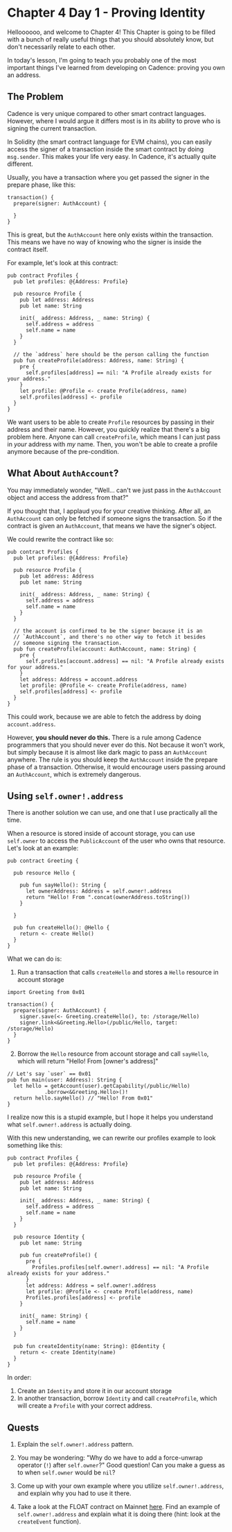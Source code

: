 # Chapter 4 Day 1 - Proving Identity

Helloooooo, and welcome to Chapter 4! This Chapter is going to be filled with a bunch of really useful things that you should absolutely know, but don't necessarily relate to each other.

In today's lesson, I'm going to teach you probably one of the most important things I've learned from developing on Cadence: proving you own an address.

## The Problem

Cadence is very unique compared to other smart contract languages. However, where I would argue it differs most is in its ability to prove who is signing the current transaction.

In Solidity (the smart contract language for EVM chains), you can easily access the signer of a transaction inside the smart contract by doing `msg.sender`. This makes your life very easy. In Cadence, it's actually quite different.

Usually, you have a transaction where you get passed the signer in the prepare phase, like this:

```cadence
transaction() {
  prepare(signer: AuthAccount) {

  }
}
```

This is great, but the `AuthAccount` here only exists within the transaction. This means we have no way of knowing who the signer is inside the contract itself.

For example, let's look at this contract:

```cadence
pub contract Profiles {
  pub let profiles: @{Address: Profile}

  pub resource Profile {
    pub let address: Address
    pub let name: String

    init(_ address: Address, _ name: String) {
      self.address = address
      self.name = name
    }
  }

  // the `address` here should be the person calling the function
  pub fun createProfile(address: Address, name: String) {
    pre {
      self.profiles[address] == nil: "A Profile already exists for your address."
    }
    let profile: @Profile <- create Profile(address, name)
    self.profiles[address] <- profile
  }
}
```

We want users to be able to create `Profile` resources by passing in their address and their name. However, you quickly realize that there's a big problem here. Anyone can call `createProfile`, which means I can just pass in *your* address with *my* name. Then, you won't be able to create a profile anymore because of the pre-condition.

## What About `AuthAccount`?

You may immediately wonder, "Well... can't we just pass in the `AuthAccount` object and access the address from that?"

If you thought that, I applaud you for your creative thinking. After all, an `AuthAccount` can only be fetched if someone signs the transaction. So if the contract is given an `AuthAccount`, that means we have the signer's object.

We could rewrite the contract like so:

```cadence
pub contract Profiles {
  pub let profiles: @{Address: Profile}

  pub resource Profile {
    pub let address: Address
    pub let name: String

    init(_ address: Address, _ name: String) {
      self.address = address
      self.name = name
    }
  }

  // the account is confirmed to be the signer because it is an
  // `AuthAccount`, and there's no other way to fetch it besides
  // someone signing the transaction.
  pub fun createProfile(account: AuthAccount, name: String) {
    pre {
      self.profiles[account.address] == nil: "A Profile already exists for your address."
    }
    let address: Address = account.address
    let profile: @Profile <- create Profile(address, name)
    self.profiles[address] <- profile
  }
}
```

This could work, because we are able to fetch the address by doing `account.address`. 

However, **you should never do this.** There is a rule among Cadence programmers that you should never ever do this. Not because it won't work, but simply because it is almost like dark magic to pass an `AuthAccount` anywhere. The rule is you should keep the `AuthAccount` inside the prepare phase of a transaction. Otherwise, it would encourage users passing around an `AuthAccount`, which is extremely dangerous.

## Using `self.owner!.address`

There is another solution we can use, and one that I use practically all the time.

When a resource is stored inside of account storage, you can use `self.owner` to access the `PublicAccount` of the user who owns that resource. Let's look at an example:

```cadence
pub contract Greeting {

  pub resource Hello {

    pub fun sayHello(): String {
      let ownerAddress: Address = self.owner!.address
      return "Hello! From ".concat(ownerAddress.toString())
    }

  }

  pub fun createHello(): @Hello {
    return <- create Hello()
  }
}
```

What we can do is:
1. Run a transaction that calls `createHello` and stores a `Hello` resource in account storage

```cadence
import Greeting from 0x01

transaction() {
  prepare(signer: AuthAccount) {
    signer.save(<- Greeting.createHello(), to: /storage/Hello)
    signer.link<&Greeting.Hello>(/public/Hello, target: /storage/Hello)
  }
}
```

2. Borrow the `Hello` resource from account storage and call `sayHello`, which will return "Hello! From [owner's address]"

```cadence
// Let's say `user` == 0x01
pub fun main(user: Address): String {
  let hello = getAccount(user).getCapability(/public/Hello)
            .borrow<&Greeting.Hello>()!
  return hello.sayHello() // "Hello! From 0x01"
} 
```

I realize now this is a stupid example, but I hope it helps you understand what `self.owner!.address` is actually doing.

With this new understanding, we can rewrite our profiles example to look something like this:

```cadence
pub contract Profiles {
  pub let profiles: @{Address: Profile}

  pub resource Profile {
    pub let address: Address
    pub let name: String

    init(_ address: Address, _ name: String) {
      self.address = address
      self.name = name
    }
  }

  pub resource Identity {
    pub let name: String 

    pub fun createProfile() {
      pre {
        Profiles.profiles[self.owner!.address] == nil: "A Profile already exists for your address."
      }
      let address: Address = self.owner!.address
      let profile: @Profile <- create Profile(address, name)
      Profiles.profiles[address] <- profile
    }

    init(_ name: String) {
      self.name = name
    }
  }

  pub fun createIdentity(name: String): @Identity {
    return <- create Identity(name)
  }
}
```

In order:
1. Create an `Identity` and store it in our account storage
2. In another transaction, borrow `Identity` and call `createProfile`, which will create a `Profile` with your correct address.

## Quests

1. Explain the `self.owner!.address` pattern.

2. You may be wondering: "Why do we have to add a force-unwrap operator (`!`) after `self.owner`?" Good question! Can you make a guess as to when `self.owner` would be `nil`?

3. Come up with your own example where you utilize `self.owner!.address`, and explain why you had to use it there.

4. Take a look at the FLOAT contract on Mainnet <a href="https://flow-view-source.com/mainnet/account/0x2d4c3caffbeab845/contract/FLOAT">here</a>. Find an example of `self.owner!.address` and explain what it is doing there (hint: look at the `createEvent` function).
